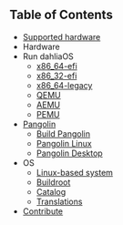 <!-- This is the TOC that appears on the website. 
Links should use /docs and no .md extension. -->
## Table of Contents

- [Supported hardware](/docs/supported-hardware)
- Hardware
- Run dahliaOS
  * [x86_64-efi](/docs/run%20dahliaOS/x86_64-efi)
  * [x86_32-efi](/docs/run%20dahliaOS/x86_32-efi)
  * [x86_64-legacy](/docs/run%20dahliaOS/x86_64-legacy)
  * [QEMU](/docs/run%20dahliaOS/qemu)
  * [AEMU](/docs/run%20dahliaOS/aemu)
  * [PEMU](/docs/run%20dahliaOS/pemu)
- [Pangolin](https://github.com/dahlia-os/pangolin-desktop)
  * [Build Pangolin](/docs/pangolin/build_pangolin)
  * [Pangolin Linux](/docs/pangolin/pangolin-linux)
  * [Pangolin Desktop](/docs/pangolin/Pangolin-Desktop)
- OS
  * [Linux-based system](/docs/os/linux-based)
  * [Buildroot](/docs/os/build/buildroot)
  * [Catalog](/docs/os/catalog/catalog)
  * [Translations](/docs/os/translations/translation)
- [Contribute](https://dahlia-os.github.io/documentation/CONTRIBUTING.md)
